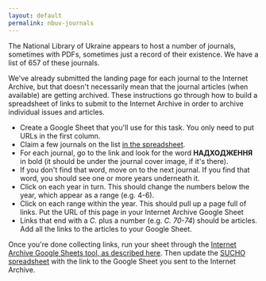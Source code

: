 ```yaml
---
layout: default
permalink: nbuv-journals
---
```


The National Library of Ukraine appears to host a number of journals, sometimes with PDFs, sometimes just a record of their existence. We have a list of 657 of these journals.

We've already submitted the landing page for each journal to the Internet Archive, but that doesn't necessarily mean that the journal articles (when available) are getting archived. These instructions go through how to build a spreadsheet of links to submit to the Internet Archive in order to archive individual issues and articles.

- Create a Google Sheet that you'll use for this task. You only need to put URLs in the first column.
- Claim a few journals on the list [in the spreadsheet](https://docs.google.com/spreadsheets/d/1kGScdU9df7T2QS9RnM_qvciT04Y1tmBiGVH-XD1E4l0/edit#gid=0). 
- For each journal, go to the link and look for the word **НАДХОДЖЕННЯ** in bold (it should be under the journal cover image, if it's there). 
- If you don't find that word, move on to the next journal. If you find that word, you should see one or more years underneath it. 
- Click on each year in turn. This should change the numbers below the year, which appear as a range (e.g. 4-6).
- Click on each range within the year. This should pull up a page full of links. Put the URL of this page in your Internet Archive Google Sheet
- Links that end with a *C.* plus a number (e.g. *C. 70-74*) should be articles. Add all the links to the articles to your Google Sheet.

Once you're done collecting links, run your sheet through the [Internet Archive Google Sheets tool, as described here](/ia-gsheets). Then update the [SUCHO spreadsheet](https://docs.google.com/spreadsheets/d/1kGScdU9df7T2QS9RnM_qvciT04Y1tmBiGVH-XD1E4l0/edit#gid=0) with the link to the Google Sheet you sent to the Internet Archive.